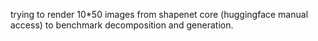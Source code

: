 trying to render 10*50 images from shapenet core (huggingface manual access) to benchmark decomposition and generation.